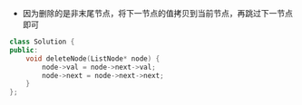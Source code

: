 * 因为删除的是非末尾节点，将下一节点的值拷贝到当前节点，再跳过下一节点即可
```cpp
class Solution {
public:
    void deleteNode(ListNode* node) {
        node->val = node->next->val;
        node->next = node->next->next;
    }
};
```
